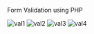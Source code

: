 Form Validation using PHP

![val1](https://user-images.githubusercontent.com/32956051/107156040-c76ba780-6930-11eb-89b2-fa3d9a03257a.PNG)
![val2](https://user-images.githubusercontent.com/32956051/107156043-ca669800-6930-11eb-9520-493455a59740.PNG)
![val3](https://user-images.githubusercontent.com/32956051/107156044-ccc8f200-6930-11eb-9619-560313a27ec6.PNG)
![val4](https://user-images.githubusercontent.com/32956051/107156045-cdfa1f00-6930-11eb-9190-27db18873b25.PNG)
